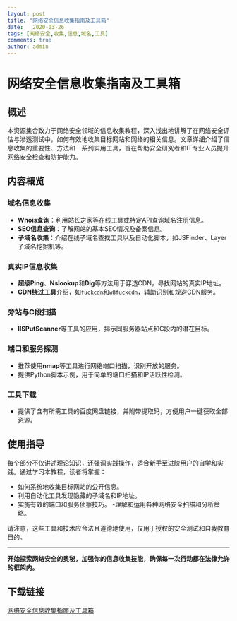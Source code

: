 ```yaml
---
layout: post
title: "网络安全信息收集指南及工具箱"
date:   2020-03-26
tags: [网络安全,收集,信息,域名,工具]
comments: true
author: admin
---
```

# 网络安全信息收集指南及工具箱

## 概述

本资源集合致力于网络安全领域的信息收集教程，深入浅出地讲解了在网络安全评估与渗透测试中，如何有效地收集目标网站和网络的相关信息。文章详细介绍了信息收集的重要性、方法和一系列实用工具，旨在帮助安全研究者和IT专业人员提升网络安全检查和防护能力。

## 内容概览

### 域名信息收集
- **Whois查询**：利用站长之家等在线工具或特定API查询域名注册信息。
- **SEO信息查询**：了解网站的基本SEO情况及备案信息。
- **子域名收集**：介绍在线子域名查找工具以及自动化脚本，如JSFinder、Layer子域名挖掘机等。

### 真实IP信息收集
- **超级Ping**、**Nslookup**和**Dig**等方法用于穿透CDN，寻找网站的真实IP地址。
- **CDN绕过工具**介绍，如`fuckcdn`和`w8fuckcdn`，辅助识别和规避CDN服务。

### 旁站与C段扫描
- **IISPutScanner**等工具的应用，揭示同服务器站点和C段内的潜在目标。

### 端口和服务探测
- 推荐使用**nmap**等工具进行网络端口扫描，识别开放的服务。
- 提供Python脚本示例，用于简单的端口扫描和IP活跃性检测。

### 工具下载
- 提供了含有所需工具的百度网盘链接，并附带提取码，方便用户一键获取全部资源。

## 使用指导

每个部分不仅讲述理论知识，还强调实践操作，适合新手至进阶用户的自学和实践。通过学习本教程，读者将掌握：
- 如何系统地收集目标网站的公开信息。
- 利用自动化工具发现隐藏的子域名和IP地址。
- 实施有效的端口和服务侦察技巧。
-理解和运用各种网络安全扫描和分析策略。

请注意，这些工具和技术应合法且道德地使用，仅用于授权的安全测试和自我教育目的。

---

**开始探索网络安全的奥秘，加强你的信息收集技能，确保每一次行动都在法律允许的框架内。**

## 下载链接

[网络安全信息收集指南及工具箱](https://pan.quark.cn/s/7cdc09f37d01)